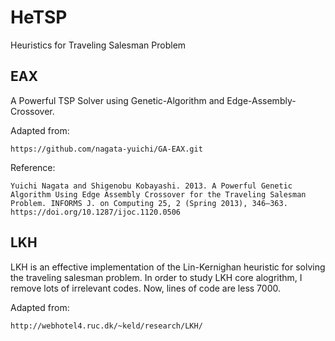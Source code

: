 # HeTSP

Heuristics for Traveling Salesman Problem

## EAX

A Powerful TSP Solver using Genetic-Algorithm and Edge-Assembly-Crossover.

Adapted from:

```
https://github.com/nagata-yuichi/GA-EAX.git
```

Reference:

```
Yuichi Nagata and Shigenobu Kobayashi. 2013. A Powerful Genetic Algorithm Using Edge Assembly Crossover for the Traveling Salesman Problem. INFORMS J. on Computing 25, 2 (Spring 2013), 346–363. https://doi.org/10.1287/ijoc.1120.0506
```

## LKH

LKH is an effective implementation of the Lin-Kernighan heuristic for solving the traveling salesman problem.
In order to study LKH core alogrithm, I remove lots of irrelevant codes. Now, lines of code are less 7000.

Adapted from:

```
http://webhotel4.ruc.dk/~keld/research/LKH/
```

